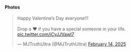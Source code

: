#### Photos


<blockquote class="twitter-tweet" data-media-max-width="560"><p lang="en" dir="ltr">Happy Valentine’s Day everyone!!! <br><br>Drop a ❤️ if you have a special someone in your life. <a href="https://t.co/iCyJJVawI7">pic.twitter.com/iCyJJVawI7</a></p>&mdash; MJTruthUltra (@MJTruthUltra) <a href="https://twitter.com/MJTruthUltra/status/1890392226917658933?ref_src=twsrc%5Etfw">February 14, 2025</a></blockquote> <script async src="https://platform.twitter.com/widgets.js" charset="utf-8"></script>

